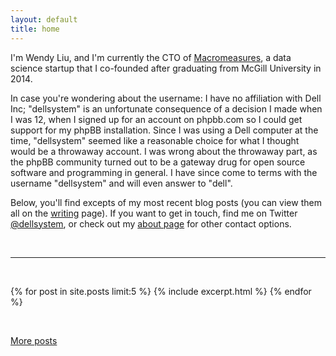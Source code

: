 ```yaml
---
layout: default
title: home
---
```


I'm Wendy Liu, and I'm currently the CTO of [Macromeasures], a data science
startup that I co-founded after graduating from McGill University in 2014.

In case you're wondering about the username: I have no affiliation with Dell
Inc; "dellsystem" is an unfortunate consequence of a decision I made when I was
12, when I signed up for an account on phpbb.com so I could get support for my
phpBB installation.  Since I was using a Dell computer at the time,
"dellsystem" seemed like a reasonable choice for what I thought would be a
throwaway account. I was wrong about the throwaway part, as the phpBB community
turned out to be a gateway drug for open source software and programming in
general. I have since come to terms with the username "dellsystem" and will
even answer to "dell".

Below, you'll find excepts of my most recent blog posts (you can view them all
on the [writing](/writing) page). If you want to get in touch, find me on
Twitter [@dellsystem](https://twitter.com/dellsystem), or check out my [about
page](/about#contact) for other contact options.

[Macromeasures]: http://macromeasures.com

<br />
<hr />
<br />

{% for post in site.posts limit:5 %}
{% include excerpt.html %}
{% endfor %}

<br />
<p class="centered"><a href="/writing">More posts</a></p>
